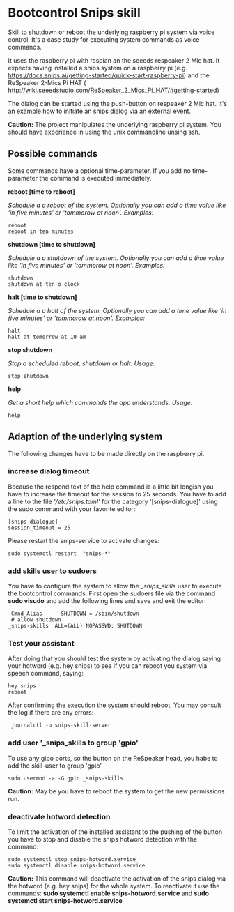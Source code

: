 # Bootcontrol  Snips skill

Skill to shutdown or reboot the underlying raspberry pi system via voice control.
It's a case study for executing system commands as voice commands.

It uses the raspberry pi with raspian an the seeeds respeaker 2 Mic hat.
It expects having installed a snips system on a raspberry pi (e.g. https://docs.snips.ai/getting-started/quick-start-raspberry-pi) and the ReSpeaker 2-Mics Pi HAT ( http://wiki.seeedstudio.com/ReSpeaker_2_Mics_Pi_HAT/#getting-started)

The dialog can be started using the push-button on respeaker 2 Mic hat.
It's an example how to initiate an snips dialog via an external event.

**Caution:** The project manipulates the underlying raspberry pi system. You should have experience in using the unix commandline unsing ssh.


## Possible commands
Some commands have a optional time-parameter. If you add no time-parameter the command is executed immediately.

**reboot [time to reboot]**

_Schedule a a reboot of the system. Optionally you can add a time value like 'in five minutes' or 'tommorow at noon'.
       Examples:_
```
reboot
reboot in ten minutes
```

**shutdown  [time to shutdown]**

_Schedule a a shutdown of the system. Optionally you can add a time value like 'in five minutes' or 'tommorow at noon'. Examples:_
```
shutdown
shutdown at ten o clock
```
**halt  [time to shutdown]**

_Schedule a a halt of the system. Optionally you can add a time value like 'in five minutes' or 'tommorow at noon'. Examples:_
```
halt
halt at tomorrow at 10 am
```
**stop shutdown**

_Stop a scheduled reboot, shutdown or halt. Usage:_
```
stop shutdown
```

**help**

_Get a short help which commands the app understands. Usage:_
```
help
```

## Adaption of the underlying system
The following changes have to be made directly on the raspberry pi.

### increase dialog timeout

Because the respond text of the help command is a little bit longish you have to increase the timeout for the session to 25 seconds.
You have to add a line to the file *'/etc/snips.toml'* for the category '[snips-dialogue]' using the sudo command with your favorite editor:
```
[snips-dialogue]
session_timeout = 25

```
Please restart the snips-service to activate changes:
```
sudo systemctl restart  "snips-*"
```

### add skills user to sudoers

You have to configure the system to allow the _\_snips_skills_ user to execute the bootcontrol commands.
First open the sudoers file via the command **sudo visudo** and add the following lines and save and exit the editor:
```
 Cmnd_Alias      SHUTDOWN = /sbin/shutdown
 # allow shutdown
_snips-skills  ALL=(ALL) NOPASSWD: SHUTDOWN

```  

### Test your assistant

After doing that you should test the system by activating the dialog saying your hotword (e.g. hey snips) to see if you can reboot you system via speech command, saying:
```
hey snips
reboot
```
After confirming the execution the system should reboot.
You may consult the log if there are any errors:
```
 journalctl -u snips-skill-server
```

### add user '_snips_skills to group 'gpio'

To use any gipo ports, so the button on the ReSpeaker head, you habe to add the skill-user to group 'gpio'
```
sudo usermod -a -G gpio _snips-skills
```
**Caution:** May be you have to reboot the system to get the new permissions run.

### deactivate hotword detection

To limit the activation of the installed assistant to the pushing of the button you have to stop and disable the snips hotword detection with the command:
```
sudo systemctl stop snips-hotword.service
sudo systemctl disable snips-hotword.service
```
**Caution:** This command will deactivate the activation of the snips dialog via the hotword (e.g. hey snips) for the whole system. To reactivate it use the commands: **sudo systemctl enable snips-hotword.service** and **sudo systemctl start snips-hotword.service**

